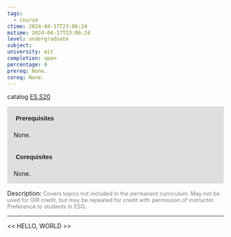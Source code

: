 ```yaml
---
tags:
  - course
ctime: 2024-04-17T23:06:24
mstime: 2024-04-17T23:06:24
level: undergraduate
subject: 
university: mit
completion: open
percentage: 0
prereq: None.
coreq: None.
---
```


catalog [ES.S20](http://student.mit.edu/catalog/mESa.html#ES.S20)

<span style="display: block; padding: 15px; background-color: rgb(100, 100, 100, 0.2);"><font id="m_prereq3945_0" style="display: block; font-family: Arial, sans-serif; font-weight: bold; padding: 5px">Prerequisites</font><br><span id="prereq3945_0">None.</span></span>
<span style="display: block; padding: 15px; background-color: rgb(100, 100, 100, 0.2);"><font id="m_coreq3945_0" style="display: block; font-family: Arial, sans-serif; font-weight: bold; padding: 5px">Corequisites</font><br><span id="coreq3945_0">None.</span></span>

<font style="">Description:</font>
<font style="color: grey; font-size: 0.8rem;">Covers topics not included in the permanent curriculum. May not be used for GIR credit, but may be repeated for credit with permission of instructor. Preference to students in ESG.</font>



---

<< HELLO, WORLD >>
